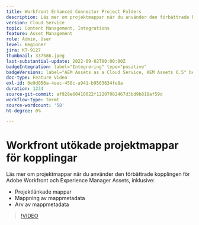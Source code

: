 ```yaml
---
title: Workfront Enhanced Connector Project Folders
description: Läs mer om projektmappar när du använder den förbättrade kopplingen för Adobe Workfront och Experience Manager Assets.
version: Cloud Service
topic: Content Management, Integrations
feature: Asset Management
role: Admin, User
level: Beginner
jira: KT-9127
thumbnail: 337586.jpeg
last-substantial-update: 2022-09-02T00:00:00Z
badgeIntegration: label="Integrering" type="positive"
badgeVersions: label="AEM Assets as a Cloud Service, AEM Assets 6.5" before-title="false"
doc-type: Feature Video
exl-id: 0e9d056a-4eec-450c-a941-b9563634fe8a
duration: 1234
source-git-commit: af928e60410022f12207082467d3bd9b818af59d
workflow-type: tm+mt
source-wordcount: '58'
ht-degree: 0%

---
```


# Workfront utökade projektmappar för kopplingar

Läs mer om projektmappar när du använder den förbättrade kopplingen för Adobe Workfront och Experience Manager Assets, inklusive:

+ Projektlänkade mappar
+ Mappning av mappmetadata
+ Arv av mappmetadata

>[!VIDEO](https://video.tv.adobe.com/v/337586?quality=12&learn=on)
